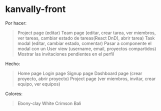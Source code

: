 # kanvally-front

Por hacer:

> Project page (editar)
> Team page (editar, crear tarea, ver miembros, ver tareas, cambiar estado de tareas(React DnD), abrir tarea)
> Task modal (editar, cambiar estado, comentar)
> Pasar a componente el modal con un <Children />
> User view (username, email, proyectos compartidos)
> Mostrar las invitaciones pendientes en el perfil

Hecho:

> Home page
> Login page
> Signup page
> Dashboard page (crear proyecto, abrir proyecto)
> Project page (ver miembros, invitar, crear equipo, ver equipos)

Colores:

> Ebony-clay
> White
> Crimson
> Bali
